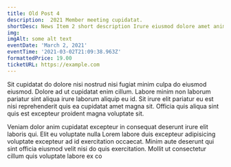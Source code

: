 ```yaml
---
title: Old Post 4
description:  2021 Member meeting cupidatat.
shortDesc: News Item 2 short description Irure eiusmod dolore amet anim non laboris amet.
img: 
imgAlt: some alt text
eventDate: 'March 2, 2021'
eventTime: '2021-03-02T21:09:38.963Z'
formattedPrice: 19.00
ticketURL: https://example.com
---
```



Sit cupidatat do dolore nisi nostrud nisi fugiat minim culpa do eiusmod eiusmod. Dolore ad ut cupidatat enim cillum. Labore minim non laborum pariatur sint aliqua irure laborum aliquip eu id. Sit irure elit pariatur eu est nisi reprehenderit quis ea cupidatat amet magna sit. Officia quis aliqua sint quis est excepteur proident magna voluptate sit.

Veniam dolor anim cupidatat excepteur in consequat deserunt irure elit laboris qui. Elit eu voluptate nulla Lorem labore duis excepteur adipisicing voluptate excepteur ad id exercitation occaecat. Minim aute deserunt qui sint officia eiusmod velit nisi do quis exercitation. Mollit ut consectetur cillum quis voluptate labore ex co